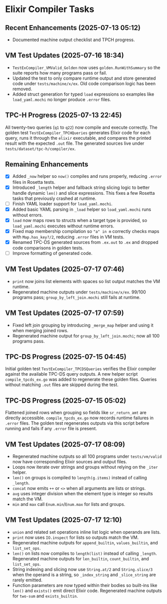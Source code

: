 # Elixir Compiler Tasks

## Recent Enhancements (2025-07-13 05:12)
- Documented machine output checklist and TPCH progress.

## VM Test Updates (2025-07-16 18:34)
- `TestExCompiler_VMValid_Golden` now uses `golden.RunWithSummary` so the suite
  reports how many programs pass or fail.
- Updated the test to only compare runtime output and store generated code under
  `tests/machine/x/ex`. Old code comparison logic has been removed.
- Added struct generation for typed `load` expressions so examples like
  `load_yaml.mochi` no longer produce `.error` files.

## TPC-H Progress (2025-07-13 22:45)
All twenty-two queries (`q1` to `q22`) now compile and execute correctly. The
golden test `TestExCompiler_TPCHQueries` generates Elixir code for each query,
runs it through the `elixir` executable, and compares the printed result with
the expected `.out` file. The generated sources live under
`tests/dataset/tpc-h/compiler/ex`.

## Remaining Enhancements
- [x] Added `_now` helper so `now()` compiles and runs properly, reducing `.error` files in Rosetta tests.
- [x] Introduced `_length` helper and fallback string slicing logic to better handle dynamic `len()` and slice expressions. This fixes a few Rosetta tasks that previously crashed at runtime.
- [ ] Finish YAML loader support for `load_yaml.mochi`.
- [x] Added basic YAML parsing in `_load` helper so `load_yaml.mochi` runs
  without errors.
- [x] `load` now maps rows to structs when a target type is provided, so
  `load_yaml.mochi` executes without runtime errors.
- [x] Fixed map membership compilation so `"a" in m` correctly checks maps with
  `Map.has_key?/2`, reducing `.error` files in VM tests.
- [x] Renamed TPC-DS generated sources from `.ex.out` to `.ex` and dropped code
  comparisons in golden tests.
- [ ] Improve formatting of generated code.

## VM Test Updates (2025-07-17 07:46)
- `print` now joins list elements with spaces so list output matches the VM runtime.
- Regenerated machine outputs under `tests/machine/x/ex`. 99/100 programs pass; `group_by_left_join.mochi` still fails at runtime.

## VM Test Updates (2025-07-17 07:59)
- Fixed left join grouping by introducing `_merge_map` helper and using it when merging joined rows.
- Regenerated machine output for `group_by_left_join.mochi`; now all 100 programs pass.

## TPC-DS Progress (2025-07-15 04:45)
Initial golden test `TestExCompiler_TPCDSQueries` verifies the Elixir compiler
against the available TPC-DS query outputs. A new helper script
`compile_tpcds_ex.go` was added to regenerate these golden files. Queries without
matching `.out` files are skipped during the test.

## TPC-DS Progress (2025-07-15 05:02)
Flattened joined rows when grouping so fields like `sr_return_amt` are directly
accessible. `compile_tpcds_ex.go` now records runtime failures in `.error`
files. The golden test regenerates outputs via this script before running and
fails if any `.error` file is present.

## VM Test Updates (2025-07-17 08:09)
- Regenerated machine outputs so all 100 programs under `tests/vm/valid` now have corresponding Elixir sources and output files.
- Loops now iterate over strings and groups without relying on the `_iter` helper.
- `len()` on groups is compiled to `length(g.items)` instead of calling `_length`.
- `concat` now emits `++` or `<>` when all arguments are lists or strings.
- `avg` uses integer division when the element type is integer so results match the VM.
- `min` and `max` call `Enum.min`/`Enum.max` for lists and groups.

## VM Test Updates (2025-07-17 12:10)
- `union` and related set operations inline list logic when operands are lists.
- `print` now uses `IO.inspect` for lists so outputs match the VM.
- Regenerated machine outputs for `append_builtin`, `values_builtin`, and `list_set_ops`.
- `len()` on lists now compiles to `length(list)` instead of calling `_length`.
  Regenerated machine outputs for `len_builtin`, `count_builtin`, and `list_set_ops`.
- String indexing and slicing now use `String.at/2` and `String.slice/3` when the
  operand is a string, so `_index_string` and `_slice_string` are rarely emitted.
- Function parameters are now typed within their bodies so built-ins like `len()`
  and `exists()` emit direct Elixir code. Regenerated machine outputs for
  `two-sum` and `exists_builtin`.
